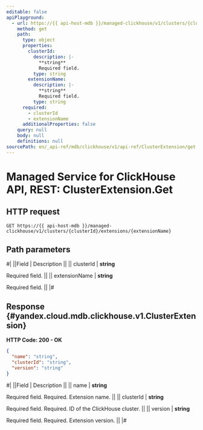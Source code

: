 ```yaml
---
editable: false
apiPlayground:
  - url: https://{{ api-host-mdb }}/managed-clickhouse/v1/clusters/{clusterId}/extensions/{extensionName}
    method: get
    path:
      type: object
      properties:
        clusterId:
          description: |-
            **string**
            Required field. 
          type: string
        extensionName:
          description: |-
            **string**
            Required field. 
          type: string
      required:
        - clusterId
        - extensionName
      additionalProperties: false
    query: null
    body: null
    definitions: null
sourcePath: en/_api-ref/mdb/clickhouse/v1/api-ref/ClusterExtension/get.md
---
```


# Managed Service for ClickHouse API, REST: ClusterExtension.Get

## HTTP request

```
GET https://{{ api-host-mdb }}/managed-clickhouse/v1/clusters/{clusterId}/extensions/{extensionName}
```

## Path parameters

#|
||Field | Description ||
|| clusterId | **string**

Required field.  ||
|| extensionName | **string**

Required field.  ||
|#

## Response {#yandex.cloud.mdb.clickhouse.v1.ClusterExtension}

**HTTP Code: 200 - OK**

```json
{
  "name": "string",
  "clusterId": "string",
  "version": "string"
}
```

#|
||Field | Description ||
|| name | **string**

Required field. Required. Extension name. ||
|| clusterId | **string**

Required field. Required. ID of the ClickHouse cluster. ||
|| version | **string**

Required field. Required. Extension version. ||
|#
